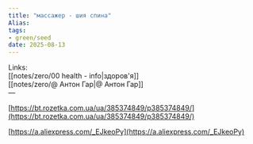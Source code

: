 ```yaml
---
title: "массажер - шия спина"
Alias: 
tags:
- green/seed
date: 2025-08-13
---
```

Links:  
[[notes/zero/00 health - info|здоров'я]]  
[[notes/zero/@ Антон Гар|@ Антон Гар]]  
—

[https://bt.rozetka.com.ua/ua/385374849/p385374849/](https://bt.rozetka.com.ua/ua/385374849/p385374849/)

  

[https://a.aliexpress.com/_EJkeoPy](https://a.aliexpress.com/_EJkeoPy)

  